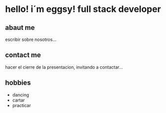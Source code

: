 
# hello! i´m eggsy! full stack developer

## abaut me

escribir sobre nosotros...

## contact me 
hacer el cierre de la presentacion, invitando a contactar...
## hobbies
- dancing
- cartar
- practicar
